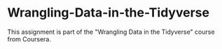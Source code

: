 # Wrangling-Data-in-the-Tidyverse
This assignment is part of the "Wrangling Data in the Tidyverse" course from Coursera.

